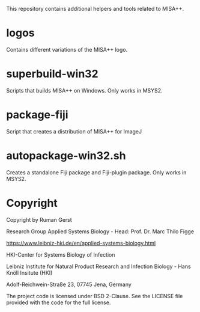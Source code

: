 This repository contains additional helpers and tools related to MISA++.

# logos

Contains different variations of the MISA++ logo.

# superbuild-win32

Scripts that builds MISA++ on Windows.
Only works in MSYS2.

# package-fiji

Script that creates a distribution of MISA++ for ImageJ

# autopackage-win32.sh

Creates a standalone Fiji package and Fiji-plugin package.
Only works in MSYS2.

# Copyright

Copyright by Ruman Gerst

Research Group Applied Systems Biology - Head: Prof. Dr. Marc Thilo Figge

https://www.leibniz-hki.de/en/applied-systems-biology.html

HKI-Center for Systems Biology of Infection

Leibniz Institute for Natural Product Research and Infection Biology - Hans Knöll Insitute (HKI)

Adolf-Reichwein-Straße 23, 07745 Jena, Germany

The project code is licensed under BSD 2-Clause.
See the LICENSE file provided with the code for the full license.
